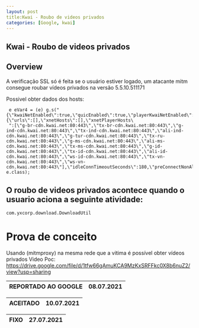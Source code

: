 ```yaml
---
layout: post
title:Kwai - Roubo de videos privados  
categories: [Google, kwai]
---
```


## **Kwai - Roubo de videos privados**

## **Overview**
A verificação SSL só é feita se o usuário estiver logado, um atacante mitm consegue roubar vídeos privados na versão 5.5.10.511171

Possivel obter dados dos hosts:

     e eVar4 = (e) g.s("{\"kwaiNetEnabled\":true,\"quicEnabled\":true,\"playerKwaiNetEnabled\":true,\"playerQuicEnabled\":true,\"playerNonquicCdnKwaiNetEnabled\":true,\"quicHints\":{\"urls\":[],\"xnetHosts\":[],\"xnetPlayerHosts\
     ":[\"g-br-cdn.kwai.net:80:443\",\"tx-br-cdn.kwai.net:80:443\",\"g-ind-cdn.kwai.net:80:443\",\"tx-ind-cdn.kwai.net:80:443\",\"ali-ind-cdn.kwai.net:80:443\",\"g-tur-cdn.kwai.net:80:443\",\"tx-ru-cdn.kwai.net:80:443\",\"g-ms-cdn.kwai.net:80:443\",\"ali-ms-cdn.kwai.net:80:443\",\"tx-ms-cdn.kwai.net:80:443\",\"g-id-cdn.kwai.net:80:443\",\"tx-id-cdn.kwai.net:80:443\",\"ali-id-cdn.kwai.net:80:443\",\"ws-id-cdn.kwai.net:80:443\",\"tx-vn-cdn.kwai.net:80:443\",\"ws-vn-cdn.kwai.net:80:443\"],\"idleConnTimeoutSeconds\":180,\"preConnectNonAltsvc\":true,\"altsvcBrokenTimeBase\":300,\"altsvcBrokenTimeMax\":86400}}", e.class);
## O roubo de videos privados acontece quando o usuario aciona a seguinte atividade:

    com.yxcorp.download.DownloadUtil

# Prova de conceito

Usando (mitmproxy) na mesma rede que a vitima é possível obter vídeos privados
Video Poc:
https://drive.google.com/file/d/1tfw66gAmuKCA9MzKxSRFFkc0X8b6nuZ2/view?usp=sharing

|REPORTADO AO GOOGLE| 08.07.2021 |
|--|--|

|  ACEITADO| 10.07.2021 |
|--|--|

|FIXO| 27.07.2021 |
|--|--|



